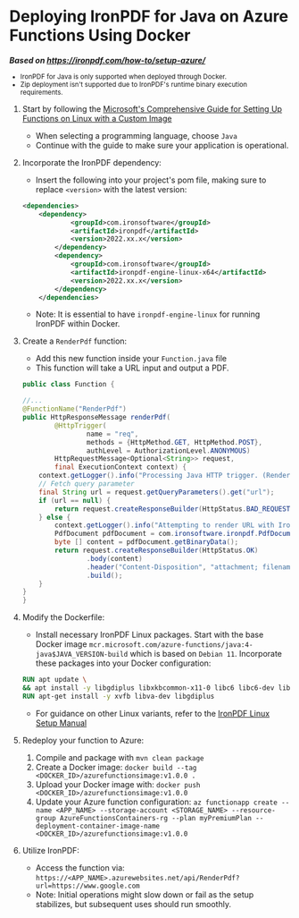 # Deploying IronPDF for Java on Azure Functions Using Docker

***Based on <https://ironpdf.com/how-to/setup-azure/>***


<small>
   <ul>
      <li>IronPDF for Java is only supported when deployed through Docker.</li>
      <li>Zip deployment isn't supported due to IronPDF's runtime binary execution requirements.</li>
   </ul>
</small>

1. Start by following the [Microsoft's Comprehensive Guide for Setting Up Functions on Linux with a Custom Image](https://learn.microsoft.com/en-us/azure/azure-functions/functions-create-function-linux-custom-image)
    * When selecting a programming language, choose `Java`
    * Continue with the guide to make sure your application is operational.
2. Incorporate the IronPDF dependency:
   * Insert the following into your project's pom file, making sure to replace `<version>` with the latest version:

    ```xml
    <dependencies>
        <dependency>
                <groupId>com.ironsoftware</groupId>
                <artifactId>ironpdf</artifactId>
                <version>2022.xx.x</version>
            </dependency>
            <dependency>
                <groupId>com.ironsoftware</groupId>
                <artifactId>ironpdf-engine-linux-x64</artifactId>
                <version>2022.xx.x</version>
            </dependency>
        </dependencies>
    ```

   * Note: It is essential to have `ironpdf-engine-linux` for running IronPDF within Docker.
3. Create a `RenderPdf` function:
   * Add this new function inside your `Function.java` file
   * This function will take a URL input and output a PDF.

    ```java
    public class Function {
    
    //...
    @FunctionName("RenderPdf")
    public HttpResponseMessage renderPdf(
            @HttpTrigger(
                    name = "req",
                    methods = {HttpMethod.GET, HttpMethod.POST},
                    authLevel = AuthorizationLevel.ANONYMOUS)
            HttpRequestMessage<Optional<String>> request,
            final ExecutionContext context) {
        context.getLogger().info("Processing Java HTTP trigger. (RenderPdf)");
        // Fetch query parameter
        final String url = request.getQueryParameters().get("url");
        if (url == null) {
            return request.createResponseBuilder(HttpStatus.BAD_REQUEST).body("URL parameter is required on the query string").build();
        } else {
            context.getLogger().info("Attempting to render URL with IronPDF: " + url);
            PdfDocument pdfDocument = com.ironsoftware.ironpdf.PdfDocument.renderUrlAsPdf(url);
            byte [] content = pdfDocument.getBinaryData();
            return request.createResponseBuilder(HttpStatus.OK)
                    .body(content)
                    .header("Content-Disposition", "attachment; filename=result_with_ironpdf.pdf")
                    .build();
        }
    }
    }
    ```

4. Modify the Dockerfile:
   * Install necessary IronPDF Linux packages. Start with the base Docker image `mcr.microsoft.com/azure-functions/java:4-java$JAVA_VERSION-build` which is based on `Debian 11`.
   Incorporate these packages into your Docker configuration:

   ```dockerfile
   RUN apt update \
   && apt install -y libgdiplus libxkbcommon-x11-0 libc6 libc6-dev libgtk2.0-0 libnss3 libatk-bridge2.0-0 libx11-xcb1 libxcb-dri3-0 libdrm-common libgbm1 libasound2 libxrender1 libfontconfig1 libxshmfence1
   RUN apt-get install -y xvfb libva-dev libgdiplus
   ```

   * For guidance on other Linux variants, refer to the [IronPDF Linux Setup Manual](https://ironpdf.com/how-to/linux/)
5. Redeploy your function to Azure:
   1. Compile and package with `mvn clean package`
   2. Create a Docker image: `docker build --tag <DOCKER_ID>/azurefunctionsimage:v1.0.0 .`
   3. Upload your Docker image with: `docker push <DOCKER_ID>/azurefunctionsimage:v1.0.0`
   4. Update your Azure function configuration: `az functionapp create --name <APP_NAME> --storage-account <STORAGE_NAME> --resource-group AzureFunctionsContainers-rg --plan myPremiumPlan --deployment-container-image-name <DOCKER_ID>/azurefunctionsimage:v1.0.0`
6. Utilize IronPDF:
   * Access the function via: `https://<APP_NAME>.azurewebsites.net/api/RenderPdf?url=https://www.google.com`
   * Note: Initial operations might slow down or fail as the setup stabilizes, but subsequent uses should run smoothly.